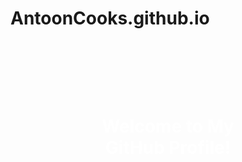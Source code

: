 # AntoonCooks.github.io
<div style="background-image: url('Screenshot_22-1-2025_143345_www bing com'); background-size: cover; height: 300px;">
  <h1 align="center" style="padding: 100px; color: white;">Welcome to My GitHub Profile!</h1>
</div>
<div style="background-image: url('Screenshot_22-1-2025_174224_www bing com'); background-size: cover; height: 9999999px;">
  
</div>





![Screenshot_22-1-2025_174224_www bing com](https://github.com/user-attachments/assets/70f7abe7-6c02-4da6-85b9-ca1286c9e28e)


